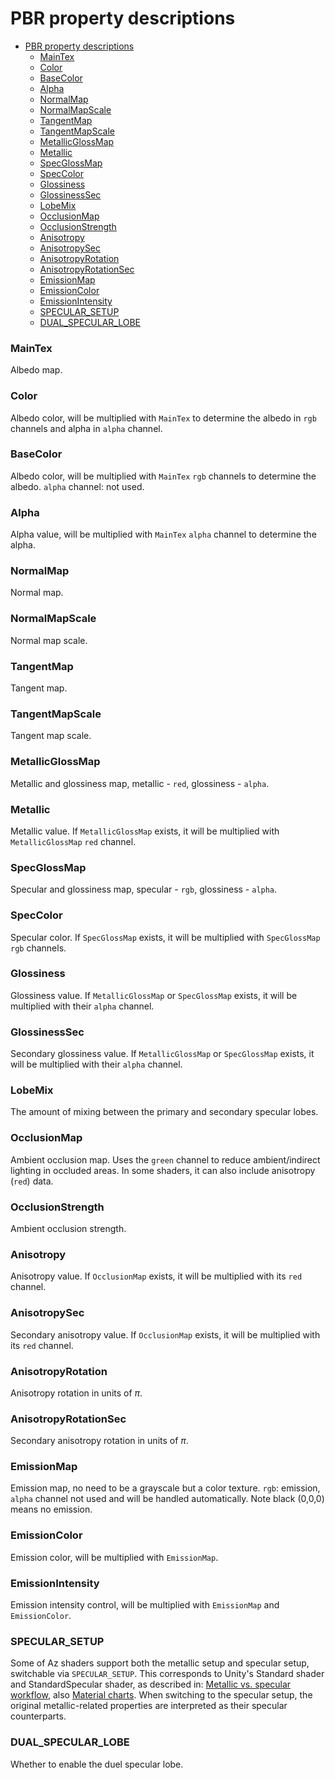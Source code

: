 # PBR property descriptions

- [PBR property descriptions](#pbr-property-descriptions)
    - [MainTex](#maintex)
    - [Color](#color)
    - [BaseColor](#basecolor)
    - [Alpha](#alpha)
    - [NormalMap](#normalmap)
    - [NormalMapScale](#normalmapscale)
    - [TangentMap](#tangentmap)
    - [TangentMapScale](#tangentmapscale)
    - [MetallicGlossMap](#metallicglossmap)
    - [Metallic](#metallic)
    - [SpecGlossMap](#specglossmap)
    - [SpecColor](#speccolor)
    - [Glossiness](#glossiness)
    - [GlossinessSec](#glossinesssec)
    - [LobeMix](#lobemix)
    - [OcclusionMap](#occlusionmap)
    - [OcclusionStrength](#occlusionstrength)
    - [Anisotropy](#anisotropy)
    - [AnisotropySec](#anisotropysec)
    - [AnisotropyRotation](#anisotropyrotation)
    - [AnisotropyRotationSec](#anisotropyrotationsec)
    - [EmissionMap](#emissionmap)
    - [EmissionColor](#emissioncolor)
    - [EmissionIntensity](#emissionintensity)
    - [SPECULAR\_SETUP](#specular_setup)
    - [DUAL\_SPECULAR\_LOBE](#dual_specular_lobe)

### MainTex
Albedo map.

### Color
Albedo color, will be multiplied with `MainTex` to determine the albedo in `rgb` channels and alpha in `alpha` channel.

### BaseColor
Albedo color, will be multiplied with `MainTex` `rgb` channels to determine the albedo. `alpha` channel: not used. 

### Alpha
Alpha value, will be multiplied with `MainTex` `alpha` channel to determine the alpha.

### NormalMap
Normal map.

### NormalMapScale
Normal map scale.

### TangentMap
Tangent map.

### TangentMapScale
Tangent map scale.

### MetallicGlossMap
Metallic and glossiness map, metallic - `red`, glossiness - `alpha`.

### Metallic 
Metallic value. If `MetallicGlossMap` exists, it will be multiplied with `MetallicGlossMap` `red` channel.

### SpecGlossMap
Specular and glossiness map, specular - `rgb`, glossiness - `alpha`. 

### SpecColor
Specular color. If `SpecGlossMap` exists, it will be multiplied with `SpecGlossMap` `rgb` channels.

### Glossiness
Glossiness value. If `MetallicGlossMap` or `SpecGlossMap` exists, it will be multiplied with their `alpha` channel.

### GlossinessSec
Secondary glossiness value. If `MetallicGlossMap` or `SpecGlossMap` exists, it will be multiplied with their `alpha` channel.

### LobeMix
The amount of mixing between the primary and secondary specular lobes.

### OcclusionMap
Ambient occlusion map. Uses the `green` channel to reduce ambient/indirect lighting in occluded areas. In some shaders, it can also include anisotropy (`red`) data.

### OcclusionStrength
Ambient occlusion strength.

### Anisotropy
Anisotropy value. If `OcclusionMap` exists, it will be multiplied with its `red` channel.

### AnisotropySec
Secondary anisotropy value. If `OcclusionMap` exists, it will be multiplied with its `red` channel.

### AnisotropyRotation
Anisotropy rotation in units of $\pi$.

### AnisotropyRotationSec
Secondary anisotropy rotation in units of $\pi$.

### EmissionMap
Emission map, no need to be a grayscale but a color texture. `rgb`: emission, `alpha` channel not used and will be handled automatically. Note black (0,0,0) means no emission.

### EmissionColor
Emission color, will be multiplied with `EmissionMap`.

### EmissionIntensity
Emission intensity control, will be multiplied with `EmissionMap` and `EmissionColor`.

### SPECULAR_SETUP
Some of Az shaders support both the metallic setup and specular setup, switchable via `SPECULAR_SETUP`. This corresponds to Unity's Standard shader and StandardSpecular shader, as described in: [Metallic vs. specular workflow](https://docs.unity3d.com/Manual/StandardShaderMetallicVsSpecular.html), also [Material charts](https://docs.unity3d.com/Manual/StandardShaderMaterialCharts.html).
When switching to the specular setup, the original metallic-related properties are interpreted as their specular counterparts.

### DUAL_SPECULAR_LOBE
Whether to enable the duel specular lobe.
